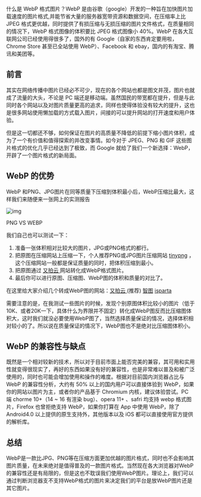 什么是 WebP 格式图片？WebP 是由谷歌（google）开发的一种旨在加快图片加载速度的图片格式,并能节省大量的服务器宽带资源和数据空间，在压缩率上比 JPEG 格式更优越，同时提供了有损压缩与无损压缩的图片文件格式，在质量相同的情况下，WebP 格式图像的体积要比 JPEG 格式图像小 40%。WebP 在各大互联网公司已经使用得很多了，国外的有 Google（自家的东西肯定要用啦，Chrome Store 甚至已全站使用 WebP）、Facebook 和 ebay，国内的有淘宝、腾讯和美团等。

## 前言

其实在网络传播中图片已经必不可少，现在的各个网站也都是图文并茂，图片也就成了流量的大头，不论是 PC 端还是移动端。虽然国民的带宽都在提升，但是与此同时各个网站以及对图片质量更高的追求，同样也使得体验没有较大的提升，这也是很多网站使用懒加载的方式载入图片，间接的可以提升网站的打开速度和用户体验。

但是这一切都还不够，如何保证在图片的高质量不降低的前提下缩小图片体积，成为了一个有价值和值得探索的并改变事情。如今对于 JPEG、PNG 和 GIF 这些图片格式的优化几乎已经达到了极致，而 Google 就给了我们一个新选择：WebP，开辟了一个图片格式的新局面。

## WebP 的优势

WebP 和PNG、JPG图片在同等质量下压缩到体积最小后，WebP压缩比最大，这样我们来随便来一张网上的实测报告

![img](https:////upload-images.jianshu.io/upload_images/14014672-740706a569ca6b4c.png?imageMogr2/auto-orient/strip|imageView2/2/w/798/format/webp)

PNG VS WEBP

我们自己也可以测试一下：

1. 准备一张体积相对比较大的图片，JPG或PNG格式的都行。
2. 把原图在压缩网站上压缩一下，个人推荐PNG或JPG图片压缩网站  [tinypng](https://tinypng.com/)  ，这个压缩网站一般都是保证质量的同时，把体积压缩到最小。
3. 把原图通过  [又拍云 ](https://www.upyun.com/webp)网站转化成WebP格式图片。
4. 最后你可以进行原图、压缩图、WebP图的体积和质量的对比了。

在这里给大家介绍几个转成WebP图的网站：[又拍云 ](https://www.upyun.com/webp) (推荐)    [智图](https://zhitu.isux.us/)    [isparta](http://isparta.github.io/)

需要注意的是，在我测试一些图片的时候，发现个别原图体积比较小的图片（低于10K、或者20K一下，具体什么为界限并不固定）转化成WebP图反而比压缩图体积大，这时我们就没必要使用WebP图了，当然选择质量保证的情况，选择体积相对较小的了。所以说在质量保证的情况下，WebP图也不是绝对比压缩图体积小。

## WebP 的兼容性与缺点

既然是一个相对较新的技术，所以对于目前市面上能否完美的兼容，其可用和实用性就变得很现实了，再好的东西如果没有好的兼容性，也是非常难以普及和被广泛使用的，同时也可能会增加使用和操作的难度。根据对目前国内浏览器占比与 WebP 的兼容性分析，大约有 50% 以上的国内用户可以直接体验到 WebP，如果你的网站以图片为主，或者你的产品基于 Chromium 内核，建议体验尝试。PC 端 chorme 10+（14 ~ 16 有渲染 bug）、opera 11+ 、safri 均支持 webp 格式图片，Firefox 也曾拒绝支持 WebP，如果你打算在 App 中使用 WebP，除了 Android4.0 以上提供的原生支持外，其他版本以及 iOS 都可以直接使用官方提供的解析库。

## 总结

WebP是一款比JPG、PNG等在压缩方面更加优越的图片格式，同时也不会影响其图片质量，在未来绝对是值得普及的一款图片格式。当然现在各大浏览器对WebP的兼容性还是有局限的，但是这也不耽误我们使用WebP图片。理论上，我们可以通过判断浏览器支不支持WebP格式的图片来决定我们的平台是放WebP图片还是其它图片。